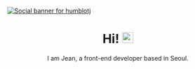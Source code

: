 [![Social banner for humblotj](https://github.com/humblotj/humblotj/master/assets/banner.jpg)](http://jeanhumblot.com/)
<h1 align='center'>
    Hi! <img src="https://media.giphy.com/media/hvRJCLFzcasrR4ia7z/giphy.gif" width="25px">
    </h1>
<p align='center'>
    I am Jean, a front-end developer based in Seoul.
</p>

